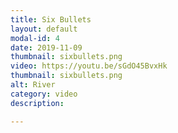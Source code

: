 ```yaml
---
title: Six Bullets
layout: default
modal-id: 4
date: 2019-11-09
thumbnail: sixbullets.png
video: https://youtu.be/sGdO45BvxHk
thumbnail: sixbullets.png
alt: River
category: video
description: 

---
```


